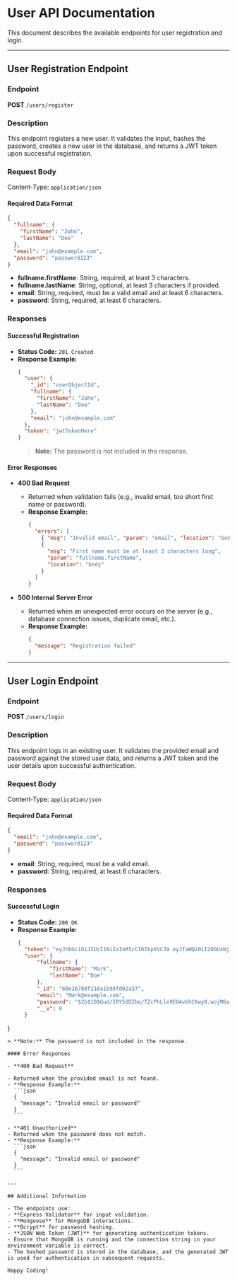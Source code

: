 # User API Documentation

This document describes the available endpoints for user registration and login.

---

## User Registration Endpoint

### Endpoint

**POST** `/users/register`

### Description

This endpoint registers a new user. It validates the input, hashes the password, creates a new user in the database, and returns a JWT token upon successful registration.

### Request Body

Content-Type: `application/json`

#### Required Data Format

```json
{
  "fullname": {
    "firstName": "John",
    "lastName": "Doe"
  },
  "email": "john@example.com",
  "password": "password123"
}
```

- **fullname.firstName**: String, required, at least 3 characters.
- **fullname.lastName**: String, optional, at least 3 characters if provided.
- **email**: String, required, must be a valid email and at least 6 characters.
- **password**: String, required, at least 6 characters.

### Responses

#### Successful Registration

- **Status Code:** `201 Created`
- **Response Example:**
  ```json
  {
    "user": {
      "_id": "userObjectId",
      "fullname": {
        "firstName": "John",
        "lastName": "Doe"
      },
      "email": "john@example.com"
    },
    "token": "jwtTokenHere"
  }
  ```
  > **Note:** The password is not included in the response.

#### Error Responses

- **400 Bad Request**

  - Returned when validation fails (e.g., invalid email, too short first name or password).
  - **Response Example:**
    ```json
    {
      "errors": [
        { "msg": "Invalid email", "param": "email", "location": "body" },
        {
          "msg": "First name must be at least 3 characters long",
          "param": "fullname.firstName",
          "location": "body"
        }
      ]
    }
    ```

- **500 Internal Server Error**
  - Returned when an unexpected error occurs on the server (e.g., database connection issues, duplicate email, etc.).
  - **Response Example:**
    ```json
    {
      "message": "Registration failed"
    }
    ```

---

## User Login Endpoint

### Endpoint

**POST** `/users/login`

### Description

This endpoint logs in an existing user. It validates the provided email and password against the stored user data, and returns a JWT token and the user details upon successful authentication.

### Request Body

Content-Type: `application/json`

#### Required Data Format

```json
{
  "email": "john@example.com",
  "password": "password123"
}
```

- **email**: String, required, must be a valid email.
- **password**: String, required, at least 6 characters.

### Responses

#### Successful Login

- **Status Code:** `200 OK`
- **Response Example:**
  ```json
  {
    "token": "eyJhbGciOiJIUzI1NiIsInR5cCI6IkpXVCJ9.eyJfaWQiOiI2OGUxNjc4OGYyMTZhMWI5OGZkMDJhMzciLCJpYXQiOjE3NTk2MDI3ODh9.eYMXuKDV9GGVr9QbhzFs5MnKXpiTAg-T9Nq1qKpFANo",
    "user": {
        "fullname": {
            "firstName": "Mark",
            "lastName": "Doe"
        },
        "_id": "68e16788f216a1b98fd02a37",
        "email": "Mark@example.com",
        "password": "$2b$10$Gud/IRY51DZbo/TZcPhLle9EO4vbhCKwy0.wojM6afAob8oJB32NK",
        "__v": 0
    }
}
  ```
  > **Note:** The password is not included in the response.

#### Error Responses

- **400 Bad Request**

  - Returned when the provided email is not found.
  - **Response Example:**
    ```json
    {
      "message": "Invalid email or password"
    }
    ```

- **401 Unauthorized**
  - Returned when the password does not match.
  - **Response Example:**
    ```json
    {
      "message": "Invalid email or password"
    }
    ```

---

## Additional Information

- The endpoints use:
  - **Express Validator** for input validation.
  - **Mongoose** for MongoDB interactions.
  - **Bcrypt** for password hashing.
  - **JSON Web Token (JWT)** for generating authentication tokens.
- Ensure that MongoDB is running and the connection string in your environment variable is correct.
- The hashed password is stored in the database, and the generated JWT is used for authentication in subsequent requests.

Happy Coding!
